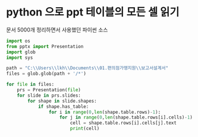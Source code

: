 # python 으로 ppt 테이블의 모든 셀 읽기

문서 5000개 정리하면서 사용했던 파이썬 소스

```python
import os
from pptx import Presentation
import glob
import sys

path = "C:\\Users\\lkh\\Documents\\01.편의점가맹지원\\보고서설계서"
files = glob.glob(path + '/*')

for file in files:
    prs = Presentation(file)
    for slide in prs.slides:
        for shape in slide.shapes:
            if shape.has_table:
                for i in range(0,len(shape.table.rows)-1):
                    for j in range(0,len(shape.table.rows[i].cells)-1):
                        cell = shape.table.rows[i].cells[j].text
                        print(cell)
```
    



<!--stackedit_data:
eyJoaXN0b3J5IjpbMTk3MDk5MjA5MiwtMTU2Njc1NDY2N119
-->